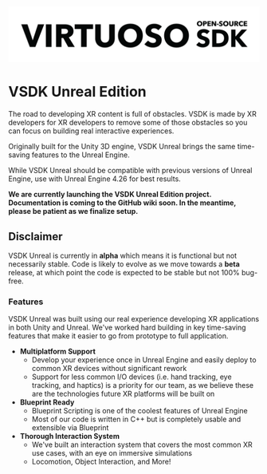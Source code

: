 ![VIRTUOSO SDK](VSDK_BW_logo.png)

# VSDK Unreal Edition

The road to developing XR content is full of obstacles. VSDK is made by XR developers for XR developers to remove some of those obstacles so you can focus on building real interactive experiences.

Originally built for the Unity 3D engine, VSDK Unreal brings the same time-saving features to the Unreal Engine.

While VSDK Unreal should be compatible with previous versions of Unreal Engine, use with Unreal Engine 4.26 for best results.

**We are currently launching the VSDK Unreal Edition project. Documentation is coming to the GitHub wiki soon. In the meantime, please be patient as we finalize setup.**

## Disclaimer

VSDK Unreal is currently in **alpha** which means it is functional but not necessarily stable. Code is likely to evolve as we move towards a **beta** release, at which point the code is expected to be stable but not 100% bug-free.

### Features

VSDK Unreal was built using our real experience developing XR applications in both Unity and Unreal. We've worked hard building in key time-saving features that make it easier to go from prototype to full application.

- **Multiplatform Support**
    - Develop your experience once in Unreal Engine and easily deploy to common XR devices without significant rework
    - Support for less common I/O devices (i.e. hand tracking, eye tracking, and haptics) is a priority for our team, as we believe these are the technologies future XR platforms will be built on
- **Blueprint Ready**
    - Blueprint Scripting is one of the coolest features of Unreal Engine
    - Most of our code is written in C++ but is completely usable and extensible via Blueprint
- **Thorough Interaction System**
    - We've built an interaction system that covers the most common XR use cases, with an eye on immersive simulations
    - Locomotion, Object Interaction, and More!
